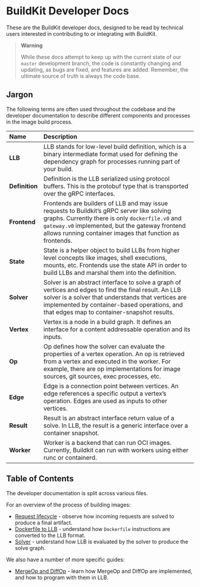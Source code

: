 # BuildKit Developer Docs

These are the BuildKit developer docs, designed to be read by technical users
interested in contributing to or integrating with BuildKit.

> **Warning**
>
> While these docs attempt to keep up with the current state of our `master`
> development branch, the code is constantly changing and updating, as bugs are
> fixed, and features are added. Remember, the ultimate source of truth is
> always the code base.

## Jargon

The following terms are often used throughout the codebase and the developer
documentation to describe different components and processes in the image build
process.

| Name | Description |
| :--- | :---------- |
| **LLB** | LLB stands for low-level build definition, which is a binary intermediate format used for defining the dependency graph for processes running part of your build. |
| **Definition** | Definition is the LLB serialized using protocol buffers. This is the protobuf type that is transported over the gRPC interfaces. |
| **Frontend** | Frontends are builders of LLB and may issue requests to Buildkit’s gRPC server like solving graphs. Currently there is only `dockerfile.v0` and `gateway.v0` implemented, but the gateway frontend allows running container images that function as frontends.  |
| **State** | State is a helper object to build LLBs from higher level concepts like images, shell executions, mounts, etc. Frontends use the state API in order to build LLBs and marshal them into the definition. |
| **Solver** | Solver is an abstract interface to solve a graph of vertices and edges to find the final result. An LLB solver is a solver that understands that vertices are implemented by container-based operations, and that edges map to container-snapshot results. |
| **Vertex** | Vertex is a node in a build graph. It defines an interface for a content addressable operation and its inputs. |
| **Op** | Op defines how the solver can evaluate the properties of a vertex operation. An op is retrieved from a vertex and executed in the worker. For example, there are op implementations for image sources, git sources, exec processes, etc. |
| **Edge** | Edge is a connection point between vertices. An edge references a specific output a vertex’s operation. Edges are used as inputs to other vertices. |
| **Result** | Result is an abstract interface return value of a solve. In LLB, the result is a generic interface over a container snapshot. |
| **Worker** | Worker is a backend that can run OCI images. Currently, Buildkit can run with workers using either runc or containerd. |

## Table of Contents

The developer documentation is split across various files.

For an overview of the process of building images:

- [Request lifecycle](./request-lifecycle.md) - observe how incoming requests
  are solved to produce a final artifact.
- [Dockerfile to LLB](./dockerfile-llb.md) - understand how `Dockerfile`
  instructions are converted to the LLB format.
- [Solver](./solver.md) - understand how LLB is evaluated by the solver to
  produce the solve graph.

We also have a number of more specific guides:

- [MergeOp and DiffOp](./merge-diff.md) - learn how MergeOp and DiffOp are
  implemented, and how to program with them in LLB.
